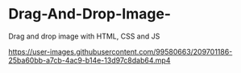 # Drag-And-Drop-Image-
Drag and drop image with HTML, CSS and JS


https://user-images.githubusercontent.com/99580663/209701186-25ba60bb-a7cb-4ac9-b14e-13d97c8dab64.mp4


